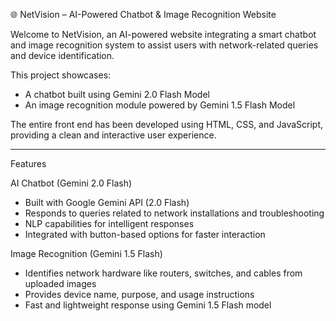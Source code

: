 🌐 NetVision – AI-Powered Chatbot & Image Recognition Website

Welcome to NetVision, an AI-powered website integrating a smart chatbot and image recognition system to assist users with network-related queries and device identification.

This project showcases:
- A chatbot built using Gemini 2.0 Flash Model
- An image recognition module powered by Gemini 1.5 Flash Model

The entire front end has been developed using HTML, CSS, and JavaScript, providing a clean and interactive user experience.

---

Features

AI Chatbot (Gemini 2.0 Flash)
- Built with Google Gemini API (2.0 Flash)
- Responds to queries related to network installations and troubleshooting
- NLP capabilities for intelligent responses
- Integrated with button-based options for faster interaction

Image Recognition (Gemini 1.5 Flash)
- Identifies network hardware like routers, switches, and cables from uploaded images
- Provides device name, purpose, and usage instructions
- Fast and lightweight response using Gemini 1.5 Flash model

